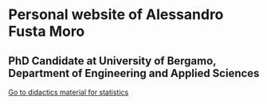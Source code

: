 # Personal website of Alessandro Fusta Moro
## PhD Candidate at University of Bergamo, Department of Engineering and Applied Sciences 

[Go to didactics material for statistics](https://afustamo.github.io/didactics/statistics/statistics)
